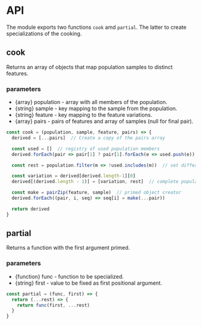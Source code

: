# API

The module exports two functions `cook` amd `partial`. The latter to create specializations of the cooking.

## cook

Returns an array of objects that map population samples to distinct features.

### parameters

* {array} population - array with all members of the population.
* {string} sample - key mapping to the sample from the population.
* {string} feature - key mapping to the feature variations.
* {array} pairs - pairs of features and array of samples (null for final pair).

```javascript
const cook = (population, sample, feature, pairs) => {
  derived = [...pairs]  // Create a copy of the pairs array

  const used = []  // registry of used population members
  derived.forEach(pair => pair[1] ? pair[1].forEach(e => used.push(e)) : null)

  const rest = population.filter(m => !used.includes(m))  // set difference

  const variation = derived[derived.length-1][0]
  derived[(derived.length - 1)] = [variation, rest]  // complete population

  const make = pairZip(feature, sample)  // primed object creator
  derived.forEach((pair, i, seq) => seq[i] = make(...pair))

  return derived
}
```

## partial

Returns a function with the first argument primed.

### parameters

* {function} func - function to be specialized.
* {string} first - value to be fixed as first positional argument.

```javascript
const partial = (func, first) => {
  return (...rest) => {
    return func(first, ...rest)
  }
}
```
